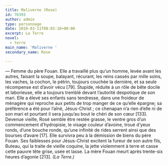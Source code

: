 ```yaml
---
title: Maliverne (Rose)
id: 76393
author: admin
type: personnage
date: 2010-03-11T08:03:18+00:00
excerpt: La Terre
novel:
  - terre
main_name: 'Maliverne '
secondary_name: Rose

---
```

— Femme du père Fouan. Elle a travaillé plus qu’un homme, levée avant les autres, faisant la soupe, balayant, récurant, les reins cassés par mille soins, les vaches, la cochon, le pétrin, toujours couchée la dernière, et sa seule récompense est d’avoir vécu [79]. Stupide, réduite à un rôle de bête docile et laborieuse, elle a toujours tremblé devant l’autorité despotique de son mari. Elle a élevé ses enfants sans tendresse, dans une froideur de ménagère qui reproche aux petits de trop manger de ce qu’elle épargne; sa préférence a été pour l’aîné, Jésus-Christ ; ce chenapan n’a rien d’elle ni de son mari et pourtant il sera jusqu’au bout le chéri de son cœur [133]. Devenue vieille, Rosé semble être restée grasse, le ventre gros d’un commencement d’hydropisie, le visage couleur d’avoine, troué d’yeux ronds, d’une bouche ronde, qu’une infinité de rides serrent ainsi que des bourses d’avare [17]. Elle survivra peu à la démission de biens du père Fouan. Ses faiblesses pour Jésus-Christ excitent la fureur de son autre fils, Buteau, qui la traite de vieille coquine, la jette violemment à terre et casse cette pauvre tête grise, usée et lasse. La mère Fouan meurt après trente-six heures d’agonie [213]. _(La Terre.)_